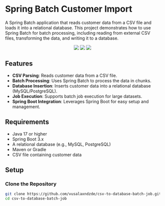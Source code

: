 # Spring Batch Customer Import

A Spring Batch application that reads customer data from a CSV file and loads it into a relational database. This project demonstrates how to use Spring Batch for batch processing, including reading from external CSV files, transforming the data, and writing it to a database.

<p align="center">
     <a alt="Java">
        <img src="https://img.shields.io/badge/Java-v17-blue.svg" />
    </a>
    <a alt="Spring Boot">
        <img src="https://img.shields.io/badge/Spring%20Boot-v3.4.2-brightgreen.svg" />
    </a>
    <a alt="Maven">
        <img src="https://img.shields.io/badge/Maven-v4.0.0-orange.svg" />
    </a>
</p>

## Features

- **CSV Parsing**: Reads customer data from a CSV file.
- **Batch Processing**: Uses Spring Batch to process the data in chunks.
- **Database Insertion**: Inserts customer data into a relational database (MySQL/PostgreSQL).
- **Job Execution**: Supports batch job execution for large datasets.
- **Spring Boot Integration**: Leverages Spring Boot for easy setup and management.

## Requirements

- Java 17 or higher
- Spring Boot 3.x
- A relational database (e.g., MySQL, PostgreSQL)
- Maven or Gradle
- CSV file containing customer data

## Setup

### Clone the Repository

```bash
git clone https://github.com/vusalaxndzde/csv-to-database-batch-job.git
cd csv-to-database-batch-job

